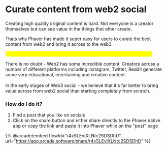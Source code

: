 # Curate content from web2 social

Creating high quality original content is hard. Not everyone is a creator themselves but can see value in the things that other create.&#x20;

Thats why Phaver has made it super easy for users to curate the best content from web2 and bring it across to the web3.&#x20;

<mark style="color:yellow;">Embed your favourite web2 social posts directly into your Phaver feed</mark>

There is no doubt - Web2 has some incredible content. Creators across a number of different platforms including instagram, Twitter, Reddit generate some very educational, entertaining and creative content. \
\
In the early stages of Web3 social - we believe that it's far better to bring value across from web2 social than starting completely from scratch.&#x20;

### How do I do it?

1. Find a post that you like on socials
2. Click on the share button and either share directly to the Phaver native app or copy the link and paste it into Phaver while on the "post" page

{% @arcade/embed flowId="r4xSLEvlXLNtc2SDSDhD" url="https://app.arcade.software/share/r4xSLEvlXLNtc2SDSDhD" %}

